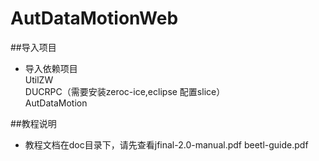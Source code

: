 # AutDataMotionWeb

##导入项目  
* 导入依赖项目  
UtilZW  
DUCRPC（需要安装zeroc-ice,eclipse 配置slice）  
AutDataMotion  

##教程说明
* 教程文档在doc目录下，请先查看jfinal-2.0-manual.pdf beetl-guide.pdf  